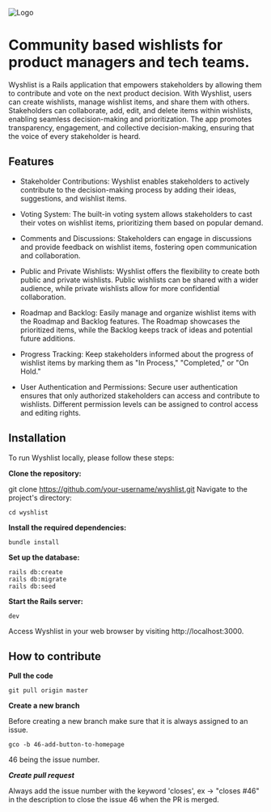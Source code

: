
![Logo](https://github.com/Danrod16/wyshlist/blob/master/app/assets/images/logo.jpg?raw=true)

# Community based wishlists for product managers and tech teams.


Wyshlist is a Rails application that empowers stakeholders by allowing them to contribute and vote on the next product decision. With Wyshlist, users can create wishlists, manage wishlist items, and share them with others. Stakeholders can collaborate, add, edit, and delete items within wishlists, enabling seamless decision-making and prioritization. The app promotes transparency, engagement, and collective decision-making, ensuring that the voice of every stakeholder is heard.



## Features

- Stakeholder Contributions: Wyshlist enables stakeholders to actively contribute to the decision-making process by adding their ideas, suggestions, and wishlist items.

- Voting System: The built-in voting system allows stakeholders to cast their votes on wishlist items, prioritizing them based on popular demand.

- Comments and Discussions: Stakeholders can engage in discussions and provide feedback on wishlist items, fostering open communication and collaboration.

- Public and Private Wishlists: Wyshlist offers the flexibility to create both public and private wishlists. Public wishlists can be shared with a wider audience, while private wishlists allow for more confidential collaboration.

- Roadmap and Backlog: Easily manage and organize wishlist items with the Roadmap and Backlog features. The Roadmap showcases the prioritized items, while the Backlog keeps track of ideas and potential future additions.

- Progress Tracking: Keep stakeholders informed about the progress of wishlist items by marking them as "In Process," "Completed," or "On Hold."

- User Authentication and Permissions: Secure user authentication ensures that only authorized stakeholders can access and contribute to wishlists. Different permission levels can be assigned to control access and editing rights.

## Installation
To run Wyshlist locally, please follow these steps:

**Clone the repository:**

git clone https://github.com/your-username/wyshlist.git
Navigate to the project's directory:

```cd wyshlist```

**Install the required dependencies:**

```bundle install```

**Set up the database:**

```
rails db:create
rails db:migrate
rails db:seed
```

**Start the Rails server:**

```dev```

Access Wyshlist in your web browser by visiting http://localhost:3000.


## How to contribute

**Pull the code**

```git pull origin master```

**Create a new branch**

Before creating a new branch make sure that it is always assigned to an issue.

```gco -b 46-add-button-to-homepage```

46 being the issue number.

***Create pull request***

Always add the issue number with the keyword 'closes', ex -> "closes #46" in the description to close the issue 46 when the PR is merged.
